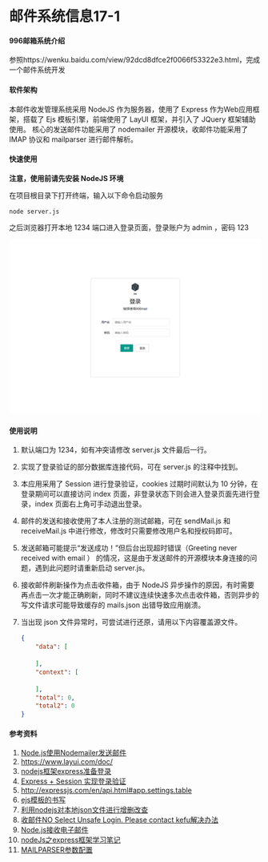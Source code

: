 # 邮件系统信息17-1

#### 996邮箱系统介绍
参照https://wenku.baidu.com/view/92dcd8dfce2f0066f53322e3.html，完成一个邮件系统开发



#### 软件架构

本邮件收发管理系统采用 NodeJS 作为服务器，使用了 Express 作为Web应用框架，搭载了 Ejs 模板引擎，前端使用了 LayUI 框架，并引入了 JQuery 框架辅助使用。
核心的发送邮件功能采用了 nodemailer 开源模块，收邮件功能采用了 IMAP 协议和 mailparser 进行邮件解析。




#### 快速使用

**注意，使用前请先安装 NodeJS 环境**

在项目根目录下打开终端，输入以下命令启动服务

```
node server.js 
```

之后浏览器打开本地 1234 端口进入登录页面，登录账户为 admin ，密码 123

![login_demo](\public\img\login_demo.png)



#### 使用说明

1. 默认端口为 1234，如有冲突请修改 server.js 文件最后一行。

2. 实现了登录验证的部分数据库连接代码，可在 server.js 的注释中找到。

3. 本应用采用了 Session 进行登录验证，cookies 过期时间默认为 10 分钟，在登录期间可以直接访问 index 页面，非登录状态下则会进入登录页面先进行登录，index 页面右上角可手动退出登录。

4. 邮件的发送和接收使用了本人注册的测试邮箱，可在 sendMail.js 和 receiveMail.js 中进行修改，修改时只需要修改用户名和授权码即可。

5. 发送邮箱可能提示“发送成功！”但后台出现超时错误（Greeting never received with email ） 的情况，这是由于发送邮件的开源模块本身连接的问题，遇到此问题时请重新启动 server.js。

6. 接收邮件刷新操作为点击收件箱，由于 NodeJS 异步操作的原因，有时需要再点击一次才能正确刷新，同时不建议连续快速多次点击收件箱，否则异步的写文件请求可能导致缓存的 mails.json 出错导致应用崩溃。

7. 当出现 json 文件异常时，可尝试进行还原，请用以下内容覆盖源文件。

   ```json
   {
       "data": [
   
       ],
       "context": [
   
       ],
       "total": 0,
       "total2": 0
   }
   ```

   

#### 参考资料

1.  [Node.js使用Nodemailer发送邮件](https://segmentfault.com/a/1190000012251328)
2.  https://www.layui.com/doc/
3.  [nodejs框架express准备登录](https://www.cnblogs.com/jasonnode/p/4487510.html)
4.  [Express + Session 实现登录验证](https://www.cnblogs.com/mingjiatang/p/7495321.html)
5.  http://expressjs.com/en/api.html#app.settings.table
6.  [ejs模板的书写](https://www.jianshu.com/p/67dda091fc68)
7.  [利用nodejs对本地json文件进行增删改查](https://blog.csdn.net/zhaoxiang66/article/details/79894209)
8.  [收邮件NO Select Unsafe Login. Please contact kefu解决办法](https://blog.csdn.net/shanghaojiabohetang/article/details/74486196)
9.  [Node.js接收电子邮件](https://www.jianshu.com/p/6163113fae4f)
10.  [nodeJs之express框架学习笔记](https://www.jianshu.com/p/94360745c4ae)
11.  [MAILPARSER参数配置](https://nodemailer.com/extras/mailparser/)
